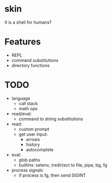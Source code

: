 # skin
It is a shell for humans?

# Features
- REPL
- command substitutions
- directory functions

# TODO
- language
    - call stack
    - math ops
- read/eval:
    - command to string substitutions
- read:
    - custom prompt
    - get user input:
        - arrows
        - history
        - autocomplete
- eval:
    - glob paths
    - builtins: setenv, (redir)ect to file, pipe, bg, fg
- process signals
    - if process is fg, then send SIGINT
